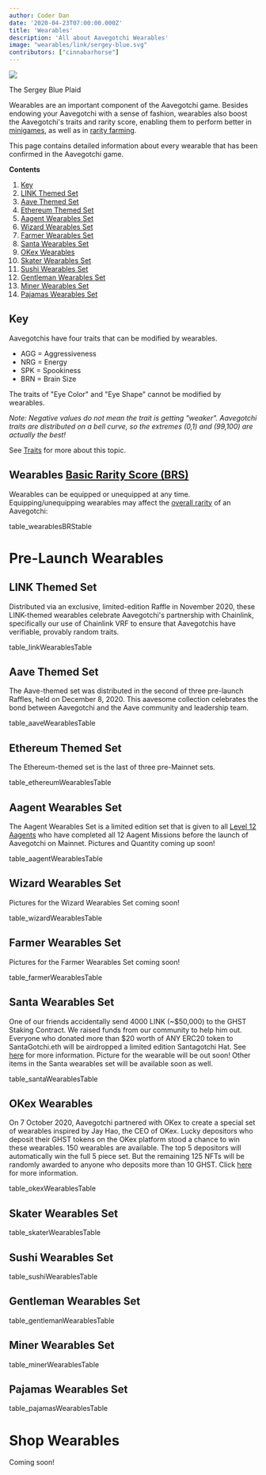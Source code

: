 ```yaml
---
author: Coder Dan
date: '2020-04-23T07:00:00.000Z'
title: 'Wearables'
description: 'All about Aavegotchi Wearables'
image: "wearables/link/sergey-blue.svg"
contributors: ["cinnabarhorse"]
---
```


<div class="headerImageContainer">
<img class="headerImage" src="/wearables/sergey-blue.png">
<p class="headerImageText">The Sergey Blue Plaid</p>
</div>


Wearables are an important component of the Aavegotchi game. Besides endowing your Aavegotchi with a sense of fashion, wearables also boost the Aavegotchi's traits and rarity score, enabling them to perform better in [minigames](https://wiki.aavegotchi.com/minigames), as well as in [rarity farming](https://wiki.aavegotchi.com/rarity-farming). 

This page contains detailed information about every wearable that has been confirmed in the Aavegotchi game. 



<div class="contentsBox">

**Contents**

<ol>
<li><a href=#key>Key</a></li>
<li><a href=#link-themed-set>LINK Themed Set</a></li>
<li><a href=#aave-themed-set>Aave Themed Set</a></li>
<li><a href=#ethereum-themed-set>Ethereum Themed Set</a></li>
<li><a href=#aagent-wearables-set>Aagent Wearables Set</a></li>
<li><a href=#wizard-wearables-set>Wizard Wearables Set</a></li>
<li><a href=#farmer-wearables-set>Farmer Wearables Set</a></li>
<li><a href=#santa-wearables-set>Santa Wearables Set</a></li>
<li><a href=#okex-wearables>OKex Wearables</a></li>
<li><a href=#skater-wearables-set>Skater Wearables Set</a></li>
<li><a href=#sushi-wearables-set>Sushi Wearables Set</a></li>
<li><a href=#gentleman-wearables-set>Gentleman Wearables Set</a></li>
<li><a href=#miner-wearables-set>Miner Wearables Set</a></li>
<li><a href=#pajamas-wearables-set>Pajamas Wearables Set</a></li>
</ol>

</div>

## Key 

Aavegotchis have four traits that can be modified by wearables. 

* AGG = Aggressiveness
* NRG = Energy
* SPK = Spookiness
* BRN = Brain Size

The traits of "Eye Color" and "Eye Shape" cannot be modified by wearables.

*Note: Negative values do not mean the trait is getting "weaker". Aavegotchi traits are distributed on a bell curve, so the extremes (0,1) and (99,100) are actually the best!*

See [Traits](/traits) for more about this topic.

## Wearables [Basic Rarity Score (BRS)](/rarity-farming#base-rarity-score)

Wearables can be equipped or unequipped at any time. Equipping/unequipping wearables may affect the [overall rarity](https://wiki.aavegotchi.com/en/rarity-farming#base-rarity-score) of an Aavegotchi: 

table_wearablesBRStable


# Pre-Launch Wearables


## LINK Themed Set

Distributed via an exclusive, limited-edition Raffle in November 2020, these LINK-themed wearables celebrate Aavegotchi's partnership with Chainlink, specifically our use of Chainlink VRF to ensure that Aavegotchis have verifiable, provably random traits. 

table_linkWearablesTable

## Aave Themed Set

The Aave-themed set was distributed in the second of three pre-launch Raffles, held on December 8, 2020. This aavesome collection celebrates the bond between Aavegotchi and the Aave community and leadership team. 

table_aaveWearablesTable

## Ethereum Themed Set

The Ethereum-themed set is the last of three pre-Mainnet sets.

table_ethereumWearablesTable

## Aagent Wearables Set

The Aagent Wearables Set is a limited edition set that is given to all [Level 12 Aagents](/missions) who have completed all 12 Aagent Missions before the launch of Aavegotchi on Mainnet. Pictures and Quantity coming up soon!

table_aagentWearablesTable

## Wizard Wearables Set

Pictures for the Wizard Wearables Set coming soon!

table_wizardWearablesTable

## Farmer Wearables Set

Pictures for the Farmer Wearables Set coming soon!

table_farmerWearablesTable

## Santa Wearables Set

One of our friends accidentally send 4000 LINK (~$50,000) to the GHST Staking Contract. We raised funds from our community to help him out. Everyone who donated more than $20 worth of ANY ERC20 token to SantaGotchi.eth will be airdropped a limited edition Santagotchi Hat. See [here](https://twitter.com/aavegotchi/status/1339738554906243072) for more information. Picture for the wearable will be out soon! Other items in the Santa wearables set will be available soon as well.

table_santaWearablesTable

## OKex Wearables

On 7 October 2020, Aavegotchi partnered with OKex to create a special set of wearables inspired by Jay Hao, the CEO of OKex. Lucky depositors who deposit their GHST tokens on the OKex platform stood a chance to win these wearables. 150 wearables are available. The top 5 depositors will automatically win the full 5 piece set. But the remaining 125 NFTs will be randomly awarded to anyone who deposits more than 10 GHST. Click [here](https://aavegotchi.medium.com/win-special-edition-aavegotchi-x-okex-wearable-nfts-d41728e1f7d2) for more information.

table_okexWearablesTable

## Skater Wearables Set

table_skaterWearablesTable

## Sushi Wearables Set

table_sushiWearablesTable

## Gentleman Wearables Set

table_gentlemanWearablesTable

## Miner Wearables Set

table_minerWearablesTable

## Pajamas Wearables Set

table_pajamasWearablesTable

# Shop Wearables

Coming soon!